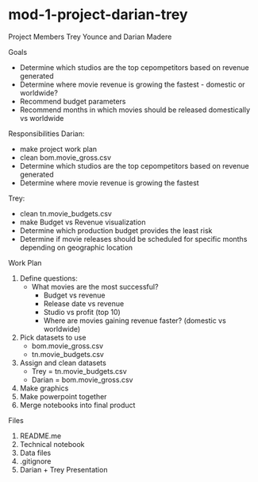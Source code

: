 # mod-1-project-darian-trey

Project Members 
Trey Younce and Darian Madere

Goals 
- Determine which studios are the top cepompetitors based on revenue generated
- Determine where movie revenue is growing the fastest - domestic or worldwide?
- Recommend budget parameters 
- Recommend months in which movies should be released domestically vs worldwide

Responsibilities
Darian:
- make project work plan
- clean bom.movie_gross.csv
- Determine which studios are the top cepompetitors based on revenue generated
- Determine where movie revenue is growing the fastest

Trey: 
- clean tn.movie_budgets.csv
- make Budget vs Revenue visualization
- Determine which production budget provides the least risk
- Determine if movie releases should be scheduled for specific months depending on geographic location

Work Plan 
1. Define questions:
    - What movies are the most successful?
        - Budget vs revenue
        - Release date vs revenue
        - Studio vs profit (top 10)
        - Where are movies gaining revenue faster? (domestic vs worldwide)
2. Pick datasets to use
    - bom.movie_gross.csv
    - tn.movie_budgets.csv
3. Assign and clean datasets 
    - Trey = tn.movie_budgets.csv
    - Darian = bom.movie_gross.csv 
4. Make graphics 
5. Make powerpoint together 
6. Merge notebooks into final product

Files 
1. README.me
2. Technical notebook
3. Data files
4. .gitignore
5. Darian + Trey Presentation

